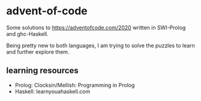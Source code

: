 # advent-of-code

Some solutions to https://adventofcode.com/2020 written in SWI-Prolog and ghc-Haskell.

Being pretty new to both languages, I am trying to solve the puzzles to learn and further explore them.

## learning resources 

- Prolog: Clocksin/Mellish: Programming in Prolog
- Haskell: learnyouahaskell.com

